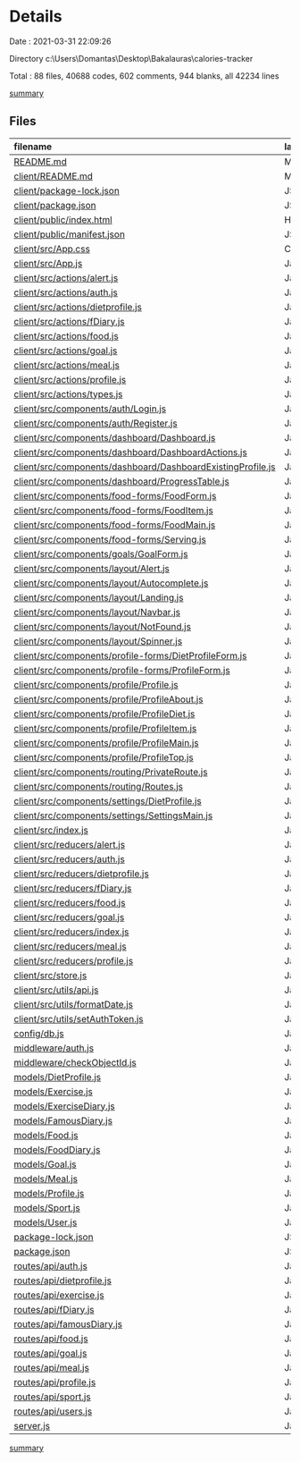 # Details

Date : 2021-03-31 22:09:26

Directory c:\Users\Domantas\Desktop\Bakalauras\calories-tracker

Total : 88 files,  40688 codes, 602 comments, 944 blanks, all 42234 lines

[summary](results.md)

## Files
| filename | language | code | comment | blank | total |
| :--- | :--- | ---: | ---: | ---: | ---: |
| [README.md](/README.md) | Markdown | 0 | 0 | 1 | 1 |
| [client/README.md](/client/README.md) | Markdown | 38 | 0 | 33 | 71 |
| [client/package-lock.json](/client/package-lock.json) | JSON | 16,640 | 0 | 1 | 16,641 |
| [client/package.json](/client/package.json) | JSON | 50 | 0 | 1 | 51 |
| [client/public/index.html](/client/public/index.html) | HTML | 20 | 23 | 1 | 44 |
| [client/public/manifest.json](/client/public/manifest.json) | JSON | 25 | 0 | 1 | 26 |
| [client/src/App.css](/client/src/App.css) | CSS | 501 | 17 | 89 | 607 |
| [client/src/App.js](/client/src/App.js) | JavaScript | 36 | 2 | 11 | 49 |
| [client/src/actions/alert.js](/client/src/actions/alert.js) | JavaScript | 10 | 0 | 2 | 12 |
| [client/src/actions/auth.js](/client/src/actions/auth.js) | JavaScript | 62 | 4 | 15 | 81 |
| [client/src/actions/dietprofile.js](/client/src/actions/dietprofile.js) | JavaScript | 60 | 3 | 12 | 75 |
| [client/src/actions/fDiary.js](/client/src/actions/fDiary.js) | JavaScript | 38 | 2 | 9 | 49 |
| [client/src/actions/food.js](/client/src/actions/food.js) | JavaScript | 79 | 25 | 29 | 133 |
| [client/src/actions/goal.js](/client/src/actions/goal.js) | JavaScript | 62 | 3 | 11 | 76 |
| [client/src/actions/meal.js](/client/src/actions/meal.js) | JavaScript | 29 | 1 | 8 | 38 |
| [client/src/actions/profile.js](/client/src/actions/profile.js) | JavaScript | 105 | 6 | 20 | 131 |
| [client/src/actions/types.js](/client/src/actions/types.js) | JavaScript | 36 | 0 | 5 | 41 |
| [client/src/components/auth/Login.js](/client/src/components/auth/Login.js) | JavaScript | 63 | 0 | 9 | 72 |
| [client/src/components/auth/Register.js](/client/src/components/auth/Register.js) | JavaScript | 91 | 0 | 9 | 100 |
| [client/src/components/dashboard/Dashboard.js](/client/src/components/dashboard/Dashboard.js) | JavaScript | 89 | 2 | 16 | 107 |
| [client/src/components/dashboard/DashboardActions.js](/client/src/components/dashboard/DashboardActions.js) | JavaScript | 15 | 0 | 2 | 17 |
| [client/src/components/dashboard/DashboardExistingProfile.js](/client/src/components/dashboard/DashboardExistingProfile.js) | JavaScript | 12 | 0 | 2 | 14 |
| [client/src/components/dashboard/ProgressTable.js](/client/src/components/dashboard/ProgressTable.js) | JavaScript | 31 | 0 | 14 | 45 |
| [client/src/components/food-forms/FoodForm.js](/client/src/components/food-forms/FoodForm.js) | JavaScript | 113 | 7 | 31 | 151 |
| [client/src/components/food-forms/FoodItem.js](/client/src/components/food-forms/FoodItem.js) | JavaScript | 93 | 0 | 21 | 114 |
| [client/src/components/food-forms/FoodMain.js](/client/src/components/food-forms/FoodMain.js) | JavaScript | 36 | 0 | 5 | 41 |
| [client/src/components/food-forms/Serving.js](/client/src/components/food-forms/Serving.js) | JavaScript | 32 | 0 | 5 | 37 |
| [client/src/components/goals/GoalForm.js](/client/src/components/goals/GoalForm.js) | JavaScript | 157 | 0 | 21 | 178 |
| [client/src/components/layout/Alert.js](/client/src/components/layout/Alert.js) | JavaScript | 16 | 0 | 4 | 20 |
| [client/src/components/layout/Autocomplete.js](/client/src/components/layout/Autocomplete.js) | JavaScript | 87 | 106 | 24 | 217 |
| [client/src/components/layout/Landing.js](/client/src/components/layout/Landing.js) | JavaScript | 36 | 0 | 5 | 41 |
| [client/src/components/layout/Navbar.js](/client/src/components/layout/Navbar.js) | JavaScript | 63 | 3 | 6 | 72 |
| [client/src/components/layout/NotFound.js](/client/src/components/layout/NotFound.js) | JavaScript | 12 | 0 | 2 | 14 |
| [client/src/components/layout/Spinner.js](/client/src/components/layout/Spinner.js) | JavaScript | 12 | 0 | 2 | 14 |
| [client/src/components/profile-forms/DietProfileForm.js](/client/src/components/profile-forms/DietProfileForm.js) | JavaScript | 143 | 30 | 11 | 184 |
| [client/src/components/profile-forms/ProfileForm.js](/client/src/components/profile-forms/ProfileForm.js) | JavaScript | 192 | 0 | 17 | 209 |
| [client/src/components/profile/Profile.js](/client/src/components/profile/Profile.js) | JavaScript | 44 | 0 | 5 | 49 |
| [client/src/components/profile/ProfileAbout.js](/client/src/components/profile/ProfileAbout.js) | JavaScript | 31 | 0 | 3 | 34 |
| [client/src/components/profile/ProfileDiet.js](/client/src/components/profile/ProfileDiet.js) | JavaScript | 34 | 0 | 3 | 37 |
| [client/src/components/profile/ProfileItem.js](/client/src/components/profile/ProfileItem.js) | JavaScript | 37 | 0 | 3 | 40 |
| [client/src/components/profile/ProfileMain.js](/client/src/components/profile/ProfileMain.js) | JavaScript | 41 | 0 | 3 | 44 |
| [client/src/components/profile/ProfileTop.js](/client/src/components/profile/ProfileTop.js) | JavaScript | 24 | 0 | 3 | 27 |
| [client/src/components/routing/PrivateRoute.js](/client/src/components/routing/PrivateRoute.js) | JavaScript | 30 | 0 | 4 | 34 |
| [client/src/components/routing/Routes.js](/client/src/components/routing/Routes.js) | JavaScript | 41 | 0 | 5 | 46 |
| [client/src/components/settings/DietProfile.js](/client/src/components/settings/DietProfile.js) | JavaScript | 34 | 1 | 3 | 38 |
| [client/src/components/settings/SettingsMain.js](/client/src/components/settings/SettingsMain.js) | JavaScript | 58 | 27 | 14 | 99 |
| [client/src/index.js](/client/src/index.js) | JavaScript | 9 | 0 | 2 | 11 |
| [client/src/reducers/alert.js](/client/src/reducers/alert.js) | JavaScript | 14 | 0 | 4 | 18 |
| [client/src/reducers/auth.js](/client/src/reducers/auth.js) | JavaScript | 60 | 1 | 4 | 65 |
| [client/src/reducers/dietprofile.js](/client/src/reducers/dietprofile.js) | JavaScript | 30 | 0 | 5 | 35 |
| [client/src/reducers/fDiary.js](/client/src/reducers/fDiary.js) | JavaScript | 31 | 0 | 5 | 36 |
| [client/src/reducers/food.js](/client/src/reducers/food.js) | JavaScript | 30 | 0 | 5 | 35 |
| [client/src/reducers/goal.js](/client/src/reducers/goal.js) | JavaScript | 31 | 0 | 5 | 36 |
| [client/src/reducers/index.js](/client/src/reducers/index.js) | JavaScript | 19 | 0 | 1 | 20 |
| [client/src/reducers/meal.js](/client/src/reducers/meal.js) | JavaScript | 30 | 0 | 5 | 35 |
| [client/src/reducers/profile.js](/client/src/reducers/profile.js) | JavaScript | 44 | 0 | 4 | 48 |
| [client/src/store.js](/client/src/store.js) | JavaScript | 22 | 6 | 8 | 36 |
| [client/src/utils/api.js](/client/src/utils/api.js) | JavaScript | 19 | 7 | 3 | 29 |
| [client/src/utils/formatDate.js](/client/src/utils/formatDate.js) | JavaScript | 4 | 0 | 1 | 5 |
| [client/src/utils/setAuthToken.js](/client/src/utils/setAuthToken.js) | JavaScript | 12 | 0 | 2 | 14 |
| [config/db.js](/config/db.js) | JavaScript | 18 | 1 | 4 | 23 |
| [middleware/auth.js](/middleware/auth.js) | JavaScript | 21 | 3 | 3 | 27 |
| [middleware/checkObjectId.js](/middleware/checkObjectId.js) | JavaScript | 7 | 1 | 2 | 10 |
| [models/DietProfile.js](/models/DietProfile.js) | JavaScript | 59 | 1 | 2 | 62 |
| [models/Exercise.js](/models/Exercise.js) | JavaScript | 20 | 0 | 2 | 22 |
| [models/ExerciseDiary.js](/models/ExerciseDiary.js) | JavaScript | 18 | 0 | 2 | 20 |
| [models/FamousDiary.js](/models/FamousDiary.js) | JavaScript | 31 | 0 | 2 | 33 |
| [models/Food.js](/models/Food.js) | JavaScript | 31 | 4 | 4 | 39 |
| [models/FoodDiary.js](/models/FoodDiary.js) | JavaScript | 46 | 0 | 2 | 48 |
| [models/Goal.js](/models/Goal.js) | JavaScript | 40 | 0 | 2 | 42 |
| [models/Meal.js](/models/Meal.js) | JavaScript | 20 | 0 | 2 | 22 |
| [models/Profile.js](/models/Profile.js) | JavaScript | 41 | 30 | 3 | 74 |
| [models/Sport.js](/models/Sport.js) | JavaScript | 12 | 0 | 2 | 14 |
| [models/User.js](/models/User.js) | JavaScript | 52 | 10 | 8 | 70 |
| [package-lock.json](/package-lock.json) | JSON | 19,184 | 0 | 1 | 19,185 |
| [package.json](/package.json) | JSON | 34 | 0 | 1 | 35 |
| [routes/api/auth.js](/routes/api/auth.js) | JavaScript | 61 | 6 | 11 | 78 |
| [routes/api/dietprofile.js](/routes/api/dietprofile.js) | JavaScript | 106 | 19 | 30 | 155 |
| [routes/api/exercise.js](/routes/api/exercise.js) | JavaScript | 125 | 12 | 43 | 180 |
| [routes/api/fDiary.js](/routes/api/fDiary.js) | JavaScript | 99 | 39 | 35 | 173 |
| [routes/api/famousDiary.js](/routes/api/famousDiary.js) | JavaScript | 111 | 9 | 31 | 151 |
| [routes/api/food.js](/routes/api/food.js) | JavaScript | 107 | 69 | 34 | 210 |
| [routes/api/goal.js](/routes/api/goal.js) | JavaScript | 74 | 61 | 22 | 157 |
| [routes/api/meal.js](/routes/api/meal.js) | JavaScript | 182 | 15 | 60 | 257 |
| [routes/api/profile.js](/routes/api/profile.js) | JavaScript | 106 | 24 | 18 | 148 |
| [routes/api/sport.js](/routes/api/sport.js) | JavaScript | 107 | 11 | 28 | 146 |
| [routes/api/users.js](/routes/api/users.js) | JavaScript | 139 | 6 | 25 | 170 |
| [server.js](/server.js) | JavaScript | 24 | 5 | 10 | 39 |

[summary](results.md)